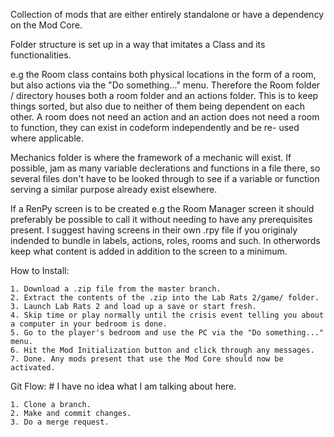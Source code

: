Collection of mods that are either entirely standalone or have a dependency on the Mod Core.

Folder structure is set up in a way that imitates a Class and its functionalities.

e.g the Room class contains both physical locations in the form of a room, but also actions via the "Do something..." menu.
Therefore the Room folder / directory houses both a room folder and an actions folder. 
This is to keep things sorted, but also due to neither of them being dependent on each other.
A room does not need an action and an action does not need a room to function, they can exist in codeform independently and be re- used where applicable.

Mechanics folder is where the framework of a mechanic will exist.
If possible, jam as many variable declerations and functions in a file there, so several files don't have to be looked through to see if a variable or function
serving a similar purpose already exist elsewhere.

If a RenPy screen is to be created e.g the Room Manager screen it should preferably be possible to call it without needing to have any prerequisites present.
I suggest having screens in their own .rpy file if you originaly indended to bundle in labels, actions, roles, rooms and such. In otherwords keep what content is added in addition
to the screen to a minimum.

How to Install:

    1. Download a .zip file from the master branch.
    2. Extract the contents of the .zip into the Lab Rats 2/game/ folder.
    3. Launch Lab Rats 2 and load up a save or start fresh.
    4. Skip time or play normally until the crisis event telling you about a computer in your bedroom is done.
    5. Go to the player's bedroom and use the PC via the "Do something..." menu.
    6. Hit the Mod Initialization button and click through any messages.
    7. Done. Any mods present that use the Mod Core should now be activated.

Git Flow: # I have no idea what I am talking about here.
    
    1. Clone a branch.
    2. Make and commit changes.
    3. Do a merge request.